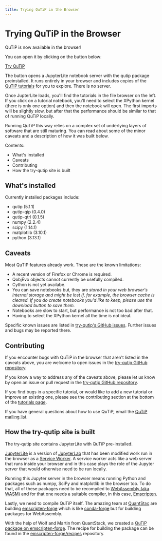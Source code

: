 ```yaml
---
title: Trying QuTiP in the Browser
---
```


# Trying QuTiP in the Browser

QuTiP is now available in the browser!

You can open it by clicking on the button below:

<a class="btn btn-primary" href="/try-qutip/" role="button">Try QuTiP</a>

The button opens a JupyterLite notebook server with the qutip package
preinstalled. It runs entirely in your browser and includes copies of the
<a href="/qutip-tutorials/">QuTiP tutorials</a> for you to explore. There is
no server.

Once JupterLite loads, you'll find the tutorials in the file browser on
the left. If you click on a tutorial notebook, you'll need to select the
XPython kernel (there is only one option) and then the notebook will open.
The first imports will be slightly slow, but after that the performance
should be similar to that of running QuTiP locally.

Running QuTiP this way relies on a complex set of underlying layers of
software that are still maturing. You can read about some of the minor
caveats and a description of how it was built below.

Contents:

 - What's installed
 - Caveats
 - Contributing
 - How the try-qutip site is built


## What's installed

Currently installed packages include:

 - qutip (5.1.1)
 - qutip-qip (0.4.0)
 - qutip-qtrl (0.1.5)
 - numpy (2.2.4)
 - scipy (1.14.1)
 - matplotlib (3.10.1)
 - python (3.13.1)


## Caveats

Most QuTiP features already work. These are the known limitations:

 - A recent version of Firefox or Chrome is required.</li>
 - QobjEvo objects cannot currently be usefully compiled.</li>
 - Cython is not yet availabe.</li>
 - You can save notebooks but, they are <em>stored in your web browser's
   internal storage and might be lost if, for example, the browser cache
   is cleared. If you do create notebooks you'd like to keep, please
   use the download button to save them.</em>
 - Notebooks are slow to start, but performance is not too bad after that.
 - Having to select the XPython kernel all the time is not ideal.

Specific known issues are listed in [try-qutip's GitHub issues](https://github.com/qutip/try-qutip/issues/).
Further issues and bugs may be reported there.


## Contributing

If you encounter bugs with QuTiP in the browser that aren't listed in the
caveats above, you are welcome to open issues in the
[try-qutip GitHub repository](https://github.com/qutip/try-qutip/).

If you know a way to address any of the caveats above, please let us
know by open an issue or pull request in the
[try-qutip GitHub repository](https://github.com/qutip/try-qutip/).

If you find bugs in a specific tutorial, or would like to add a new tutorial
or improve an existing one, please see the contributing section at the bottom
of the [tutorials page](/qutip-tutorials/).

If you have general questions about how to use QuTiP, email the
[QuTiP mailing list](https://groups.google.com/group/qutip).


## How the try-qutip site is built

The try-qutip site contains JupyterLite with QuTiP pre-installed.

[JupyterLite](https://github.com/jupyterlite/jupyterlite) is a
version of [JupyterLab](https://github.com/jupyterlab/jupyterlab)
that has been modified work run in the browser as a
[Service Worker](https://developer.mozilla.org/en-US/docs/Web/API/Service_Worker_API).
A service worker acts like a web server that runs inside your browser and in this
case plays the role of the Jupyter server that would otherwise need to be run locally.

Running this Jupyter server in the browser means running Python and packages
such as numpy, SciPy and matplotlib in the browser too. To do that, all
of these packages need to be recompiled to
[WebAssembly (aka WASM)](https://webassembly.org/) and for
that one needs a suitable compiler, in this case,
[Emscripten](https://emscripten.org).

Lastly, we need to compile QuTiP itself. The amazing team at
[QuantStac](https://quantstack.net/) are building
[emscripten-forge](https://beta.mamba.pm/channels/emscripten-forge/packages/?tab=packages)
which is like [conda-forge](https://conda-forge.org/) but for building packages for
WebAssembly.

With the help of Wolf and Martin from QuantStack, we created a
[QuTiP package on emscripten-forge](https://beta.mamba.pm/channels/emscripten-forge/packages/qutip).
The recipe for building the package can be found in the
[emscripten-forge/recipes](https://github.com/emscripten-forge/recipes) repository.
